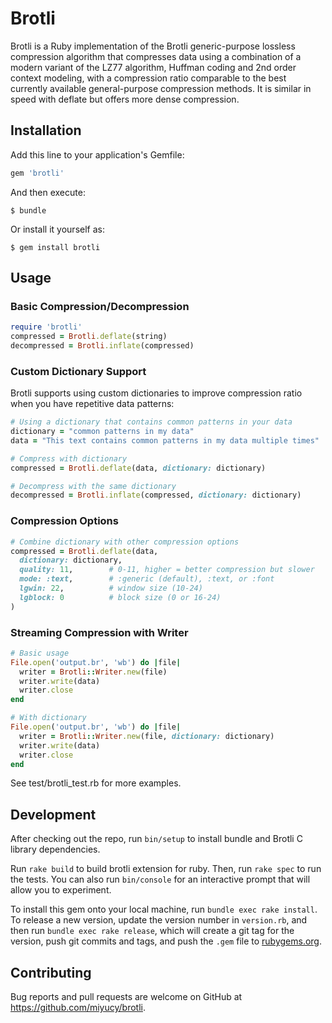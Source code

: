 # Brotli

Brotli is a Ruby implementation of the Brotli generic-purpose lossless
compression algorithm that compresses data using a combination of a modern
variant of the LZ77 algorithm, Huffman coding and 2nd order context modeling,
with a compression ratio comparable to the best currently available
general-purpose compression methods. It is similar in speed with deflate but
offers more dense compression.

## Installation

Add this line to your application's Gemfile:

```ruby
gem 'brotli'
```

And then execute:

    $ bundle

Or install it yourself as:

    $ gem install brotli

## Usage

### Basic Compression/Decompression

```ruby
require 'brotli'
compressed = Brotli.deflate(string)
decompressed = Brotli.inflate(compressed)
```

### Custom Dictionary Support

Brotli supports using custom dictionaries to improve compression ratio when you have repetitive data patterns:

```ruby
# Using a dictionary that contains common patterns in your data
dictionary = "common patterns in my data"
data = "This text contains common patterns in my data multiple times"

# Compress with dictionary
compressed = Brotli.deflate(data, dictionary: dictionary)

# Decompress with the same dictionary
decompressed = Brotli.inflate(compressed, dictionary: dictionary)
```

### Compression Options

```ruby
# Combine dictionary with other compression options
compressed = Brotli.deflate(data,
  dictionary: dictionary,
  quality: 11,        # 0-11, higher = better compression but slower
  mode: :text,        # :generic (default), :text, or :font
  lgwin: 22,          # window size (10-24)
  lgblock: 0          # block size (0 or 16-24)
)
```

### Streaming Compression with Writer

```ruby
# Basic usage
File.open('output.br', 'wb') do |file|
  writer = Brotli::Writer.new(file)
  writer.write(data)
  writer.close
end

# With dictionary
File.open('output.br', 'wb') do |file|
  writer = Brotli::Writer.new(file, dictionary: dictionary)
  writer.write(data)
  writer.close
end
```

See test/brotli_test.rb for more examples.

## Development

After checking out the repo, run `bin/setup` to install bundle and Brotli C library dependencies.

Run `rake build` to build brotli extension for ruby. Then, run `rake spec` to run the tests. You can also run `bin/console` for an interactive prompt that will allow you to experiment.

To install this gem onto your local machine, run `bundle exec rake install`. To release a new version, update the version number in `version.rb`, and then run `bundle exec rake release`, which will create a git tag for the version, push git commits and tags, and push the `.gem` file to [rubygems.org](https://rubygems.org).

## Contributing

Bug reports and pull requests are welcome on GitHub at https://github.com/miyucy/brotli.
